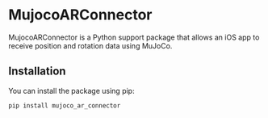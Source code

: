 # MujocoARConnector

MujocoARConnector is a Python support package that allows an iOS app to receive position and rotation data using MuJoCo.

## Installation

You can install the package using pip:

```bash
pip install mujoco_ar_connector
```
